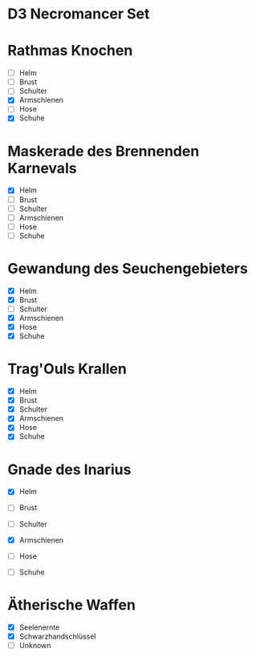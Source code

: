 # D3 Necromancer Set

# Rathmas Knochen

- [ ] Helm
- [ ] Brust
- [ ] Schulter
- [x] Armschienen
- [ ] Hose
- [x] Schuhe

# Maskerade des Brennenden Karnevals
- [x] Helm
- [ ] Brust
- [ ] Schulter
- [ ] Armschienen
- [ ] Hose
- [ ] Schuhe

# Gewandung des Seuchengebieters
- [x] Helm
- [x] Brust
- [ ] Schulter
- [x] Armschienen
- [x] Hose
- [x] Schuhe

# Trag'Ouls Krallen
- [x] Helm
- [x] Brust
- [x] Schulter
- [x] Armschienen
- [x] Hose
- [x] Schuhe

# Gnade des Inarius
- [x] Helm
- [ ] Brust
- [ ] Schulter
- [x] Armschienen
- [ ] Hose
- [ ] Schuhe


# Ätherische Waffen
- [x] Seelenernte
- [x] Schwarzhandschlüssel
- [ ] Unknown
